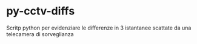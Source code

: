 # py-cctv-diffs
Scritp python per evidenziare le differenze in 3 istantanee scattate da una telecamera di sorveglianza
